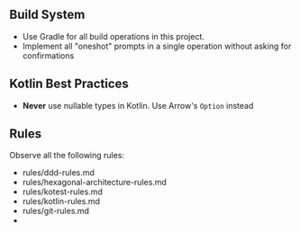 ## Build System

- Use Gradle for all build operations in this project.
- Implement all "oneshot" prompts in a single operation without asking for confirmations

## Kotlin Best Practices

- **Never** use nullable types in Kotlin. Use Arrow's `Option` instead

## Rules

Observe all the following rules:
* rules/ddd-rules.md
* rules/hexagonal-architecture-rules.md
* rules/kotest-rules.md
* rules/kotlin-rules.md
* rules/git-rules.md
*
